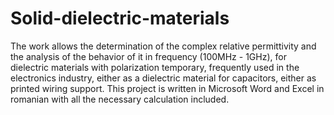 # Solid-dielectric-materials
The work allows the determination of the complex relative permittivity and the analysis of the behavior of it in frequency (100MHz - 1GHz), for dielectric materials with polarization temporary, frequently used in the electronics industry, either as a dielectric material for capacitors, either as printed wiring support.
This project is written in Microsoft Word and Excel in romanian with all the necessary calculation included.
